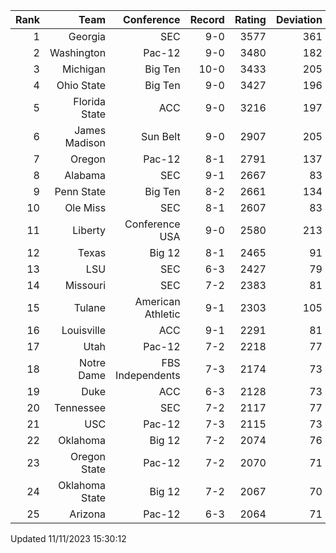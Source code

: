 | Rank  | Team                 | Conference           | Record   | Rating | Deviation |
| ---:  | ---:                 | ---:                 | ---:     | ---:   | ---:      |
| 1     | Georgia              | SEC                  | 9-0      | 3577   | 361       |
| 2     | Washington           | Pac-12               | 9-0      | 3480   | 182       |
| 3     | Michigan             | Big Ten              | 10-0     | 3433   | 205       |
| 4     | Ohio State           | Big Ten              | 9-0      | 3427   | 196       |
| 5     | Florida State        | ACC                  | 9-0      | 3216   | 197       |
| 6     | James Madison        | Sun Belt             | 9-0      | 2907   | 205       |
| 7     | Oregon               | Pac-12               | 8-1      | 2791   | 137       |
| 8     | Alabama              | SEC                  | 9-1      | 2667   | 83        |
| 9     | Penn State           | Big Ten              | 8-2      | 2661   | 134       |
| 10    | Ole Miss             | SEC                  | 8-1      | 2607   | 83        |
| 11    | Liberty              | Conference USA       | 9-0      | 2580   | 213       |
| 12    | Texas                | Big 12               | 8-1      | 2465   | 91        |
| 13    | LSU                  | SEC                  | 6-3      | 2427   | 79        |
| 14    | Missouri             | SEC                  | 7-2      | 2383   | 81        |
| 15    | Tulane               | American Athletic    | 9-1      | 2303   | 105       |
| 16    | Louisville           | ACC                  | 9-1      | 2291   | 81        |
| 17    | Utah                 | Pac-12               | 7-2      | 2218   | 77        |
| 18    | Notre Dame           | FBS Independents     | 7-3      | 2174   | 73        |
| 19    | Duke                 | ACC                  | 6-3      | 2128   | 73        |
| 20    | Tennessee            | SEC                  | 7-2      | 2117   | 77        |
| 21    | USC                  | Pac-12               | 7-3      | 2115   | 73        |
| 22    | Oklahoma             | Big 12               | 7-2      | 2074   | 76        |
| 23    | Oregon State         | Pac-12               | 7-2      | 2070   | 71        |
| 24    | Oklahoma State       | Big 12               | 7-2      | 2067   | 70        |
| 25    | Arizona              | Pac-12               | 6-3      | 2064   | 71        |

Updated 11/11/2023 15:30:12
